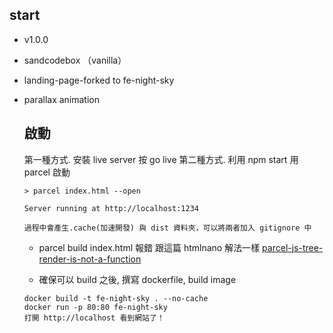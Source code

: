 

## start
- v1.0.0
- sandcodebox （vanilla）
- landing-page-forked to fe-night-sky
- parallax animation 


  ## 啟動

  第一種方式. 安裝 live server 按 go live
  第二種方式. 利用 npm start 用 parcel 啟動
  ```
  > parcel index.html --open

  Server running at http://localhost:1234 

  過程中會產生.cache(加速開發) 與 dist 資料夾，可以將兩者加入 gitignore 中
  ```

  - parcel build index.html 報錯 跟這篇 htmlnano 解法一樣 [parcel-js-tree-render-is-not-a-function](https://stackoverflow.com/questions/67087634/parcel-js-tree-render-is-not-a-function)
  
  - 確保可以 build 之後, 撰寫 dockerfile, build image
  ```
  docker build -t fe-night-sky . --no-cache
  docker run -p 80:80 fe-night-sky
  打開 http://localhost 看到網站了！
  ```